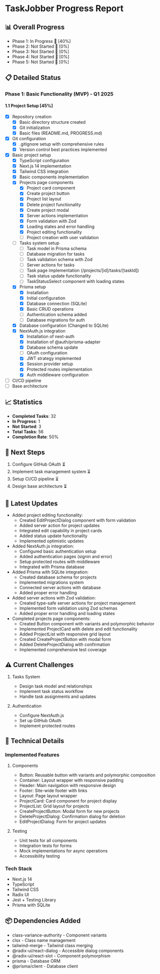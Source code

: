 # TaskJobber Progress Report

## 📊 Overall Progress

- Phase 1: In Progress 🔄 [40%]
- Phase 2: Not Started 🔄 [0%]
- Phase 3: Not Started 🔄 [0%]
- Phase 4: Not Started 🔄 [0%]
- Phase 5: Not Started 🔄 [0%]

## 📋 Detailed Status

### Phase 1: Basic Functionality (MVP) - Q1 2025

#### 1.1 Project Setup [45%]

- [x] Repository creation
  - [x] Basic directory structure created
  - [x] Git initialization
  - [x] Basic files (README.md, PROGRESS.md)
- [x] Git configuration
  - [x] .gitignore setup with comprehensive rules
  - [x] Version control best practices implemented
- [x] Basic project setup
  - [x] TypeScript configuration
  - [x] Next.js 14 implementation
  - [x] Tailwind CSS integration
  - [x] Basic components implementation
  - [x] Projects page components
    - [x] Project card component
    - [x] Create project button
    - [x] Project list layout
    - [x] Delete project functionality
    - [x] Create project modal
    - [x] Server actions implementation
    - [x] Form validation with Zod
    - [x] Loading states and error handling
    - [x] Project editing functionality
    - [ ] Project creation with user validation
  - [ ] Tasks system setup
    - [ ] Task model in Prisma schema
    - [ ] Database migration for tasks
    - [ ] Task validation schema with Zod
    - [ ] Server actions for tasks
    - [ ] Task page implementation (/projects/[id]/tasks/[taskId])
    - [ ] Task status update functionality
    - [ ] TaskStatusSelect component with loading states
  - [x] Prisma setup
    - [x] Installation
    - [x] Initial configuration
    - [x] Database connection (SQLite)
    - [x] Basic CRUD operations
    - [ ] Authentication schema added
    - [ ] Database migrations for auth
  - [x] Database configuration (Changed to SQLite)
  - [x] NextAuth.js integration
    - [x] Installation of next-auth
    - [x] Installation of @auth/prisma-adapter
    - [x] Database schema update
    - [ ] OAuth configuration
    - [x] JWT strategy implemented
    - [x] Session provider setup
    - [x] Protected routes implementation
    - [x] Auth middleware configuration
- [ ] CI/CD pipeline
- [ ] Base architecture

## 📈 Statistics

- **Completed Tasks**: 32
- **In Progress**: 1
- **Not Started**: 3
- **Total Tasks**: 56
- **Completion Rate**: 50%

## 🔄 Next Steps

1.  Configure GitHub OAuth ⏳
2.  Implement task management system ⏳
3.  Setup CI/CD pipeline ⏳
4.  Design base architecture ⏳

## 📝 Latest Updates

- Added project editing functionality:
  - Created EditProjectDialog component with form validation
  - Added server action for project updates
  - Integrated edit capability in project cards
  - Added status update functionality
  - Implemented optimistic updates
- Added NextAuth.js integration:
  - Configured basic authentication setup
  - Added authentication pages (signin and error)
  - Setup protected routes with middleware
  - Integrated with Prisma database
- Added Prisma with SQLite integration:
  - Created database schema for projects
  - Implemented migrations system
  - Connected server actions with database
  - Added proper error handling
- Added server actions with Zod validation:
  - Created type-safe server actions for project management
  - Implemented form validation using Zod schemas
  - Added proper error handling and loading states
- Completed projects page components:
  - Created Button component with variants and polymorphic behavior
  - Implemented ProjectCard with delete and edit functionality
  - Added ProjectList with responsive grid layout
  - Created CreateProjectButton with modal form
  - Added DeleteProjectDialog with confirmation
  - Implemented comprehensive test coverage

## ⚠️ Current Challenges

1. Tasks System

   - Design task model and relationships
   - Implement task status workflow
   - Handle task assignments and updates

2. Authentication
   - Configure NextAuth.js
   - Set up GitHub OAuth
   - Implement protected routes

## 🔧 Technical Details

### Implemented Features

1. Components

   - Button: Reusable button with variants and polymorphic composition
   - Container: Layout wrapper with responsive padding
   - Header: Main navigation with responsive design
   - Footer: Site-wide footer with links
   - Layout: Page layout wrapper
   - ProjectCard: Card component for project display
   - ProjectList: Grid layout for projects
   - CreateProjectButton: Modal form for new projects
   - DeleteProjectDialog: Confirmation dialog for deletion
   - EditProjectDialog: Form for project updates

2. Testing
   - Unit tests for all components
   - Integration tests for forms
   - Mock implementations for async operations
   - Accessibility testing

### Tech Stack

- Next.js 14
- TypeScript
- Tailwind CSS
- Radix UI
- Jest + Testing Library
- Prisma with SQLite

## 📦 Dependencies Added

- class-variance-authority - Component variants
- clsx - Class name management
- tailwind-merge - Tailwind class merging
- @radix-ui/react-dialog - Accessible dialog components
- @radix-ui/react-slot - Component polymorphism
- prisma - Database ORM
- @prisma/client - Database client
